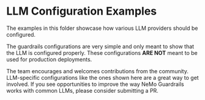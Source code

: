 # LLM Configuration Examples

The examples in this folder showcase how various LLM providers should be configured.

The guardrails configurations are very simple and only meant to show that the LLM is configured properly. These configurations **ARE NOT** meant to be used for production deployments.

The team encourages and welcomes contributions from the community. LLM-specific configurations like the ones shown here are a great way to get involved. If you see opportunities to improve the way NeMo Guardrails works with common LLMs, please consider submitting a PR.
